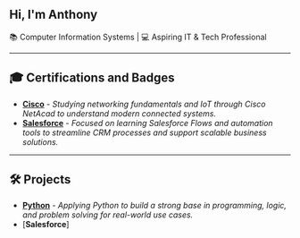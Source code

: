 ## Hi, I'm Anthony 
📚 Computer Information Systems | 💻 Aspiring IT & Tech Professional

---
<h2>🎓 Certifications and Badges</h2>

- [**Cisco**](https://github.com/Deleon-Anthony/cisco) - *Studying networking fundamentals and IoT through Cisco NetAcad to understand modern connected systems.*
- [**Salesforce**](https://github.com/Deleon-Anthony/salesforce) - *Focused on learning Salesforce Flows and automation tools to streamline CRM processes and support scalable business solutions.*


---
<h2> 🛠️ Projects</h2>

- [**Python**](https://github.com/Deleon-Anthony/python) - *Applying Python to build a strong base in programming, logic, and problem solving for real-world use cases.*
- [**Salesforce**]
<!--
**Deleon-Anthony/Deleon-Anthony** is a ✨ _special_ ✨ repository because its `README.md` (this file) appears on your GitHub profile.

Here are some ideas to get you started:

- 🔭 I’m currently working on ...
- 🌱 I’m currently learning ...
- 👯 I’m looking to collaborate on ...
- 🤔 I’m looking for help with ...
- 💬 Ask me about ...
- 📫 How to reach me: ...
- 😄 Pronouns: ...
- ⚡ Fun fact: ...
-->
